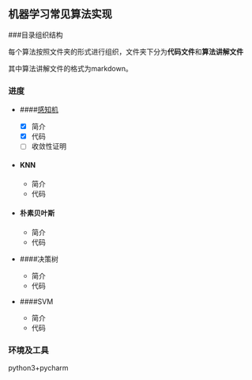 ## 机器学习常见算法实现 #
###目录组织结构

每个算法按照文件夹的形式进行组织，文件夹下分为**代码文件**和**算法讲解文件**

其中算法讲解文件的格式为markdown。

### 进度 #

- ####[感知机](./perceptron/ReadMe.pdf)

  - [x] 简介
  - [x] 代码
  - [ ] 收敛性证明

- #### KNN

  - 简介
  - 代码

- #### 朴素贝叶斯

  - 简介
  - 代码

- ####决策树

  - 简介
  - 代码

- ####SVM

  - 简介
  - 代码

### 环境及工具 ##

python3+pycharm





